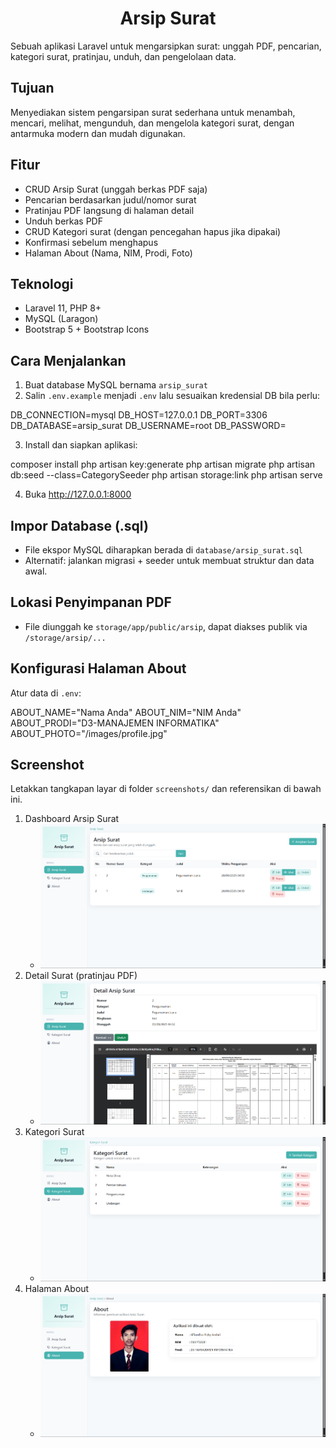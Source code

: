 <h1 align="center">Arsip Surat</h1>

Sebuah aplikasi Laravel untuk mengarsipkan surat: unggah PDF, pencarian, kategori surat, pratinjau, unduh, dan pengelolaan data.

## Tujuan
Menyediakan sistem pengarsipan surat sederhana untuk menambah, mencari, melihat, mengunduh, dan mengelola kategori surat, dengan antarmuka modern dan mudah digunakan.

## Fitur
- CRUD Arsip Surat (unggah berkas PDF saja)
- Pencarian berdasarkan judul/nomor surat
- Pratinjau PDF langsung di halaman detail
- Unduh berkas PDF
- CRUD Kategori surat (dengan pencegahan hapus jika dipakai)
- Konfirmasi sebelum menghapus
- Halaman About (Nama, NIM, Prodi, Foto)

## Teknologi
- Laravel 11, PHP 8+
- MySQL (Laragon)
- Bootstrap 5 + Bootstrap Icons

## Cara Menjalankan
1) Buat database MySQL bernama `arsip_surat`
2) Salin `.env.example` menjadi `.env` lalu sesuaikan kredensial DB bila perlu:


DB_CONNECTION=mysql
DB_HOST=127.0.0.1
DB_PORT=3306
DB_DATABASE=arsip_surat
DB_USERNAME=root
DB_PASSWORD=


3) Install dan siapkan aplikasi:

composer install
php artisan key:generate
php artisan migrate
php artisan db:seed --class=CategorySeeder
php artisan storage:link
php artisan serve


4) Buka http://127.0.0.1:8000

## Impor Database (.sql)
- File ekspor MySQL diharapkan berada di `database/arsip_surat.sql` 
- Alternatif: jalankan migrasi + seeder untuk membuat struktur dan data awal.

## Lokasi Penyimpanan PDF
- File diunggah ke `storage/app/public/arsip`, dapat diakses publik via `/storage/arsip/...`

## Konfigurasi Halaman About
Atur data di `.env`:


ABOUT_NAME="Nama Anda"
ABOUT_NIM="NIM Anda"
ABOUT_PRODI="D3-MANAJEMEN INFORMATIKA"
ABOUT_PHOTO="/images/profile.jpg"


## Screenshot
Letakkan tangkapan layar di folder `screenshots/` dan referensikan di bawah ini.

1. Dashboard Arsip Surat
	- ![Surat Index](screenshots/surats-index.png)
2. Detail Surat (pratinjau PDF)
	- ![Surat Show](screenshots/surat-show.png)
3. Kategori Surat
	- ![Kategori Index](screenshots/categories-index.png)
4. Halaman About
	- ![About](screenshots/about.png)




